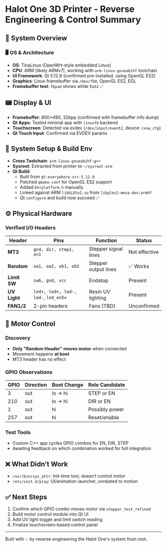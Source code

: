 
# Halot One 3D Printer - Reverse Engineering & Control Summary

## 🧠 System Overview

### 🖥️ OS & Architecture
- **OS**: TinaLinux (OpenWrt-style embedded Linux)
- **CPU**: ARM (likely ARMv7), working with `arm-linux-gnueabihf` toolchain
- **UI Framework**: Qt 5.12.9 (confirmed pre-installed, using OpenGL ES2)
- **Graphics**: Linux framebuffer via `/dev/fb0`, OpenGL ES2, EGL
- **Framebuffer test**: `fbpad` shows white fuzz ✅

## 📟 Display & UI

- **Framebuffer**: 800×480, 32bpp (confirmed with framebuffer info dump)
- **Qt Apps**: Tested minimal app with `linuxfb` backend
- **Touchscreen**: Detected via evdev (`/dev/input/event2`, device: `cxsw_ctp`)
- **Qt Touch Input**: Confirmed via EVDEV params

## 🧩 System Setup & Build Env

- **Cross Toolchain**: `arm-linux-gnueabihf-g++`
- **Sysroot**: Extracted from printer to `~/sysroot-arm`
- **Qt Build**:
  - Built from `qt-everywhere-src-5.12.9`
  - Patched `qmake.conf` for OpenGL ES2 support
  - Added `khrplatform.h` manually
  - Linked against ARM `libGLESv2.so` from `libgles2-mesa-dev:armhf`
  - Qt `configure` and build now succeed ✅

## ⚙️ Physical Hardware

### Verified I/O Headers

| Header     | Pins                             | Function               | Status        |
|------------|----------------------------------|------------------------|---------------|
| **MT3**    | `gnd, dir, step1, en1`           | Stepper signal lines   | Not effective |
| **Random** | `oa1, oa2, ob1, ob2`             | Stepper output lines   | ✅ Works       |
| **Limit SW** | `sw6, gnd, vcc`                | Endstop                | Present       |
| **UV Light** | `led+, led+, led-, led-`, `led_en5v` | Resin UV lighting | Present       |
| **FAN1/2** | 2-pin headers                    | Fans (TBD)             | Unconfirmed   |

## 🦾 Motor Control

### Discovery
- **Only "Random Header" moves motor** when connected
- Movement happens **at boot**
- MT3 header has no effect

### GPIO Observations

| GPIO   | Direction | Boot Change | Role Candidate |
|--------|-----------|-------------|----------------|
| 3      | out       | lo → hi     | STEP or EN     |
| 210    | out       | lo → hi     | DIR or EN      |
| 1      | out       | hi          | Possibly power |
| 257    | out       | hi          | Reset/enable   |

### Test Tools
- Custom C++ app cycles GPIO combos for EN, DIR, STEP
- Awaiting feedback on which combination worked for full integration

## ❌ What Didn’t Work

- `/usr/bin/sys_attr`: Init-time tool, doesn’t control motor
- `/etc/init.d/play`: UI/animation launcher, unrelated to motion

## ✅ Next Steps

1. Confirm which GPIO combo moves motor via `stepper_test_refined`
2. Build motor control module into Qt UI
3. Add UV light toggle and limit switch reading
4. Finalize touchscreen-based control panel

---

Built with 💡 by reverse engineering the Halot One's system from root.
